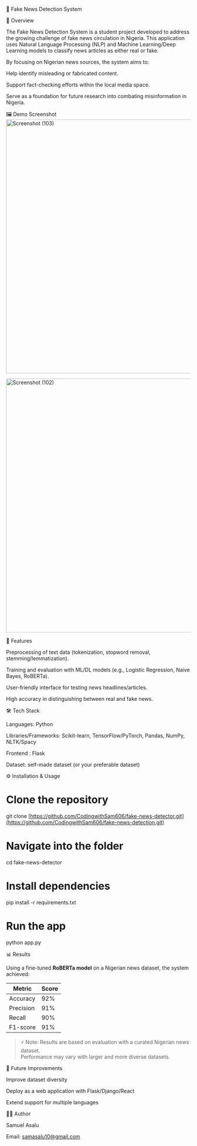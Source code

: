 📰 Fake News Detection System






📌 Overview

The Fake News Detection System is a student project developed to address the growing challenge of fake news circulation in Nigeria.
This application uses Natural Language Processing (NLP) and Machine Learning/Deep Learning models to classify news articles as either real or fake.

By focusing on Nigerian news sources, the system aims to:

Help identify misleading or fabricated content.

Support fact-checking efforts within the local media space.

Serve as a foundation for future research into combating misinformation in Nigeria.

🖼️ Demo Screenshot
<img width="1359" height="691" alt="Screenshot (103)" src="https://github.com/user-attachments/assets/13adc58f-242f-4c6a-847d-04f106f03530" />

<img width="1340" height="691" alt="Screenshot (102)" src="https://github.com/user-attachments/assets/ebe12a5a-cacd-4324-90e0-2bcdefa0c4a9" />


🚀 Features

Preprocessing of text data (tokenization, stopword removal, stemming/lemmatization).

Training and evaluation with ML/DL models (e.g., Logistic Regression, Naive Bayes, RoBERTa).

User-friendly interface for testing news headlines/articles.

High accuracy in distinguishing between real and fake news.

🛠️ Tech Stack

Languages: Python

Libraries/Frameworks: Scikit-learn, TensorFlow/PyTorch, Pandas, NumPy, NLTK/Spacy

Frontend : Flask

Dataset: self-made dataset (or your preferable dataset)


⚙️ Installation & Usage
# Clone the repository
git clone [https://github.com/CodingwithSam606/fake-news-detector.git](https://github.com/CodingwithSam606/fake-news-detection.git)

# Navigate into the folder
cd fake-news-detector

# Install dependencies
pip install -r requirements.txt

# Run the app
python app.py

📊 Results

Using a fine-tuned **RoBERTa model** on a Nigerian news dataset, the system achieved:  

| Metric      | Score |
|-------------|-------|
| Accuracy    | 92%   |
| Precision   | 91%   |
| Recall      | 90%   |
| F1-score    | 91%   |

> ⚡ Note: Results are based on evaluation with a curated Nigerian news dataset.  
> Performance may vary with larger and more diverse datasets.  


🔮 Future Improvements

Improve dataset diversity

Deploy as a web application with Flask/Django/React

Extend support for multiple languages

👨‍💻 Author

Samuel Asalu

Email: samasalu10@gmail.com
